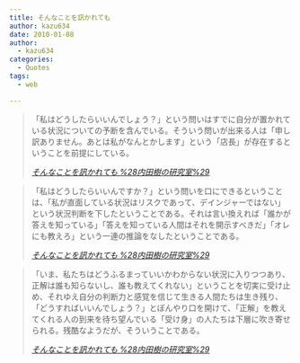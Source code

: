 ```yaml
---
title: そんなことを訊かれても
author: kazu634
date: 2010-01-08
author:
  - kazu634
categories:
  - Quotes
tags:
  - web

---
```

<div class="section">
<blockquote title="そんなことを訊かれても %28内田樹の研究室%29" cite="http://blog.tatsuru.com/2010/01/08_1532.php">
<p>
      「私はどうしたらいいんでしょう？」という問いはすでに自分が置かれている状況についての予断を含んでいる。そういう問いが出来る人は「申し訳ありません。あとは私がなんとかします」という「店長」が存在するということを前提にしている。
</p>
    
<p>
<cite><a href="http://blog.tatsuru.com/2010/01/08_1532.php" onclick="__gaTracker('send', 'event', 'outbound-article', 'http://blog.tatsuru.com/2010/01/08_1532.php', 'そんなことを訊かれても %28内田樹の研究室%29');" target="_blank">そんなことを訊かれても %28内田樹の研究室%29</a></cite>
</p>
</blockquote>
  
<blockquote title="そんなことを訊かれても %28内田樹の研究室%29" cite="http://blog.tatsuru.com/2010/01/08_1532.php">
<p>
      「私はどうしたらいいんですか？」という問いを口にできるということは、「私が直面している状況はリスクであって、デインジャーではない」という状況判断を下したということである。それは言い換えれば「誰かが答えを知っている」「答えを知っている人間はそれを開示すべきだ」「オレにも教えろ」という一連の推論をなしたということである。
</p>
    
<p>
<cite><a href="http://blog.tatsuru.com/2010/01/08_1532.php" onclick="__gaTracker('send', 'event', 'outbound-article', 'http://blog.tatsuru.com/2010/01/08_1532.php', 'そんなことを訊かれても %28内田樹の研究室%29');" target="_blank">そんなことを訊かれても %28内田樹の研究室%29</a></cite>
</p>
</blockquote>
  
<blockquote title="そんなことを訊かれても %28内田樹の研究室%29" cite="http://blog.tatsuru.com/2010/01/08_1532.php">
<p>
      「いま、私たちはどうふるまっていいかわからない状況に入りつつあり、正解は誰も知らないし、誰も教えてくれない」ということを切実に受け止め、それゆえ自分の判断力と感覚を信じて生きる人間たちは生き残り、「どうすればいいんでしょう？」とぼんやり口を開けて、「正解」を教えてくれる人の到来を待ち望んでいる「受け身」の人たちは下層に吹き寄せられる。残酷なようだが、そういうことである。
</p>
    
<p>
<cite><a href="http://blog.tatsuru.com/2010/01/08_1532.php" onclick="__gaTracker('send', 'event', 'outbound-article', 'http://blog.tatsuru.com/2010/01/08_1532.php', 'そんなことを訊かれても %28内田樹の研究室%29');" target="_blank">そんなことを訊かれても %28内田樹の研究室%29</a></cite>
</p>
</blockquote>
</div>
